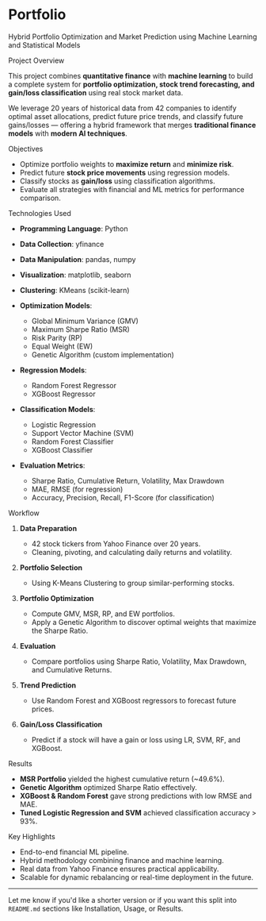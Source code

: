 # Portfolio
Hybrid Portfolio Optimization and Market Prediction using Machine Learning and Statistical Models

Project Overview

This project combines **quantitative finance** with **machine learning** to build a complete system for **portfolio optimization, stock trend forecasting, and gain/loss classification** using real stock market data.

We leverage 20 years of historical data from 42 companies to identify optimal asset allocations, predict future price trends, and classify future gains/losses — offering a hybrid framework that merges **traditional finance models** with **modern AI techniques**.

Objectives

* Optimize portfolio weights to **maximize return** and **minimize risk**.
* Predict future **stock price movements** using regression models.
* Classify stocks as **gain/loss** using classification algorithms.
* Evaluate all strategies with financial and ML metrics for performance comparison.

Technologies Used

* **Programming Language**: Python
* **Data Collection**: yfinance
* **Data Manipulation**: pandas, numpy
* **Visualization**: matplotlib, seaborn
* **Clustering**: KMeans (scikit-learn)
* **Optimization Models**:

  * Global Minimum Variance (GMV)
  * Maximum Sharpe Ratio (MSR)
  * Risk Parity (RP)
  * Equal Weight (EW)
  * Genetic Algorithm (custom implementation)
* **Regression Models**:

  * Random Forest Regressor
  * XGBoost Regressor
* **Classification Models**:

  * Logistic Regression
  * Support Vector Machine (SVM)
  * Random Forest Classifier
  * XGBoost Classifier
* **Evaluation Metrics**:

  * Sharpe Ratio, Cumulative Return, Volatility, Max Drawdown
  * MAE, RMSE (for regression)
  * Accuracy, Precision, Recall, F1-Score (for classification)

Workflow

1. **Data Preparation**

   * 42 stock tickers from Yahoo Finance over 20 years.
   * Cleaning, pivoting, and calculating daily returns and volatility.

2. **Portfolio Selection**

   * Using K-Means Clustering to group similar-performing stocks.

3. **Portfolio Optimization**

   * Compute GMV, MSR, RP, and EW portfolios.
   * Apply a Genetic Algorithm to discover optimal weights that maximize the Sharpe Ratio.

4. **Evaluation**

   * Compare portfolios using Sharpe Ratio, Volatility, Max Drawdown, and Cumulative Returns.

5. **Trend Prediction**

   * Use Random Forest and XGBoost regressors to forecast future prices.

6. **Gain/Loss Classification**

   * Predict if a stock will have a gain or loss using LR, SVM, RF, and XGBoost.

Results

* **MSR Portfolio** yielded the highest cumulative return (\~49.6%).
* **Genetic Algorithm** optimized Sharpe Ratio effectively.
* **XGBoost & Random Forest** gave strong predictions with low RMSE and MAE.
* **Tuned Logistic Regression and SVM** achieved classification accuracy > 93%.

Key Highlights

* End-to-end financial ML pipeline.
* Hybrid methodology combining finance and machine learning.
* Real data from Yahoo Finance ensures practical applicability.
* Scalable for dynamic rebalancing or real-time deployment in the future.

---

Let me know if you'd like a shorter version or if you want this split into `README.md` sections like Installation, Usage, or Results.
